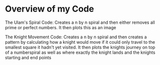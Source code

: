 # Overview of my Code
The Ulam's Spiral Code:
Creates a n by n spiral and then either removes all prime or perfect numbers. It then plots this as an image

The Knight Movement Code:
Creates a n by n spiral and then creates a pattern by calculating how a knight would move if it could only travel to the 
smallest square it hadn't yet visited. It then plots the knights journey on top of a numberspiral as well as where exactly the knight lands 
and the knights starting and end points
